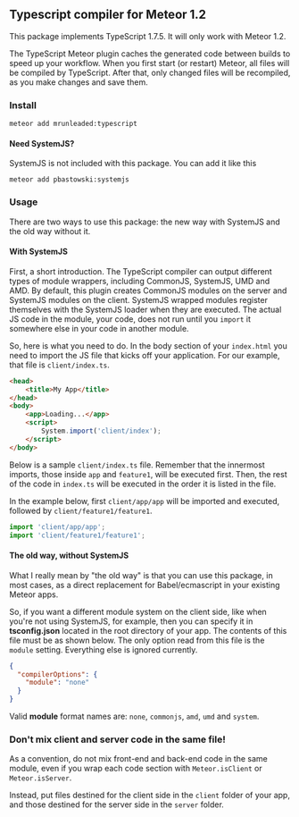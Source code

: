 ## Typescript compiler for Meteor 1.2

This package implements TypeScript 1.7.5. It will only work with Meteor 1.2.

The TypeScript Meteor plugin caches the generated code between builds to speed up your workflow. When you first start (or restart) Meteor, all files will be compiled by TypeScript. After that, only changed files will be recompiled, as you make changes and save them.

### Install

    meteor add mrunleaded:typescript

#### Need SystemJS?

SystemJS is not included with this package. You can add it like this 
 
    meteor add pbastowski:systemjs

### Usage

There are two ways to use this package: the new way with SystemJS and the old way without it. 

#### With SystemJS

First, a short introduction. The TypeScript compiler can output different types of module wrappers, including CommonJS, SystemJS, UMD and AMD. By default, this plugin creates CommonJS modules on the server and SystemJS modules on the client. SystemJS wrapped modules register themselves with the SystemJS loader when they are executed. The actual JS code in the module, your code, does not run until you `import` it somewhere else in your code in another module.

So, here is what you need to do. In the body section of your `index.html` you need to import the JS file that kicks off your application. For our example, that file is `client/index.ts`.

```html
<head>
    <title>My App</title>
</head>
<body>
    <app>Loading...</app>
    <script>
        System.import('client/index');
    </script>
</body>
```

Below is a sample `client/index.ts` file. Remember that the innermost imports, those inside `app` and `feature1`, will be executed first. Then, the rest of the code in `index.ts` will be executed in the order it is listed in the file. 

In the example below, first `client/app/app` will be imported and executed, followed by `client/feature1/feature1`.

```javascript
import 'client/app/app';
import 'client/feature1/feature1';
```

#### The old way, without SystemJS

What I really mean by "the old way" is that you can use this package, in most cases, as a direct replacement for Babel/ecmascript in your existing Meteor apps.  

So, if you want a different module system on the client side, like when you're not using SystemJS, for example, then you can specify it in **tsconfig.json** located in the root directory of your app. The contents of this file must be as shown below. The only option read from this file is the `module` setting. Everything else is ignored currently. 

```json
{
  "compilerOptions": {
    "module": "none"
  }
}
```

Valid **module** format names are: `none`, `commonjs`, `amd`, `umd` and `system`.

### Don't mix client and server code in the same file!

As a convention, do not mix front-end and back-end code in the same module, even if you wrap each code section with `Meteor.isClient` or `Meteor.isServer`. 

Instead, put files destined for the client side in the `client` folder of your app, and those 
destined for the server side in the `server` folder.
